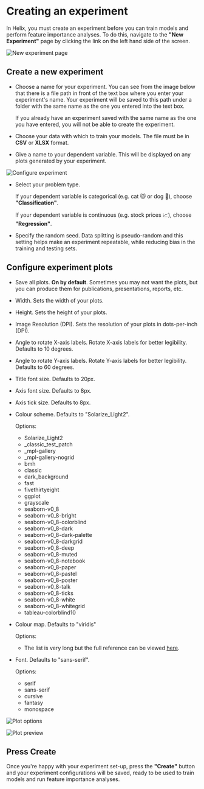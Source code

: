 # Creating an experiment

In Helix, you must create an experiment before you can train models and perform feature importance analyses. To do this, navigate to the **"New Experiment"** page by clicking the link on the left hand side of the screen.

![New experiment page](../_static/new-exp-page.png)

## Create a new experiment
- Choose a name for your experiment. You can see from the image below that there is a file path in front of the text box where you enter your experiment's name. Your experiment will be saved to this path under a folder with the same name as the one you entered into the text box.

  If you already have an experiment saved with the same name as the one you have entered, you will not be able to create the experiment.

- Choose your data with which to train your models. The file must be in **CSV** or **XLSX** format.

- Give a name to your dependent variable. This will be displayed on any plots generated by your experiment.

![Configure experiment](../_static/config-exp.png)

- Select your problem type.

    If your dependent variable is categorical (e.g. cat 🐱 or dog 🐶), choose **"Classification"**.

    If your dependent variable is continuous (e.g. stock prices 📈), choose **"Regression"**.

- Specify the random seed. Data splitting is pseudo-random and this setting helps make an experiment repeatable, while reducing bias in the training and testing sets.

## Configure experiment plots
- Save all plots. **On by default**. Sometimes you may not want the plots, but you can produce them for publications, presentations, reports, etc.

- Width. Sets the width of your plots.

- Height. Sets the height of your plots.

- Image Resolution (DPI). Sets the resolution of your plots in dots-per-inch (DPI).

- Angle to rotate X-axis labels. Rotate X-axis labels for better legibility. Defaults to 10 degrees.

- Angle to rotate Y-axis labels. Rotate Y-axis labels for better legibility. Defaults to 60 degrees.

- Title font size. Defaults to 20px.

- Axis font size. Defaults to 8px.

- Axis tick size. Defaults to 8px.

- Colour scheme. Defaults to "Solarize_Light2".

  Options:
  - Solarize_Light2
  - _classic_test_patch
  - _mpl-gallery
  - _mpl-gallery-nogrid
  - bmh
  - classic
  - dark_background
  - fast
  - fivethirtyeight
  - ggplot
  - grayscale
  - seaborn-v0_8
  - seaborn-v0_8-bright
  - seaborn-v0_8-colorblind
  - seaborn-v0_8-dark
  - seaborn-v0_8-dark-palette
  - seaborn-v0_8-darkgrid
  - seaborn-v0_8-deep
  - seaborn-v0_8-muted
  - seaborn-v0_8-notebook
  - seaborn-v0_8-paper
  - seaborn-v0_8-pastel
  - seaborn-v0_8-poster
  - seaborn-v0_8-talk
  - seaborn-v0_8-ticks
  - seaborn-v0_8-white
  - seaborn-v0_8-whitegrid
  - tableau-colorblind10

- Colour map. Defaults to "viridis"

  Options:
  - The list is very long but the full reference can be viewed [here](https://matplotlib.org/stable/gallery/color/colormap_reference.html).

- Font. Defaults to "sans-serif".

  Options:
  - serif
  - sans-serif
  - cursive
  - fantasy
  - monospace

![Plot options](../_static/plot-options.png)

![Plot preview](../_static/plot-preview.png)

## Press Create
Once you're happy with your experiment set-up, press the **"Create"** button and your experiment configurations will be saved, ready to be used to train models and run feature importance analyses.